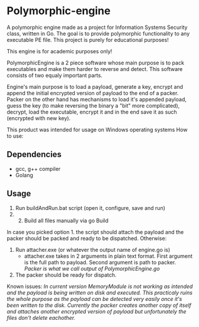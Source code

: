 # Polymorphic-engine
A polymorphic engine made as a project for Information Systems Security class, written in Go. The goal is to provide polymorphic functionality to any executable PE file. This project is purely for educational purposes!

This engine is for academic purposes only!

PolymorphicEngine is a 2 piece software whose main purpose is to pack executables and make them harder to reverse and detect. This software consists of two equaly important parts. 

Engine's main purpose is to load a payload, generate a key, encrypt and append the initial encrypted version of payload to the end of a packer. Packer on the other hand has mechanisms to load it's appended payload, guess the key (to make reversing the binary a "bit" more complicated), decrypt, load the executable, encrypt it and in the end save it as such (encrypted with new key). 

This product was intended for usage on Windows operating systems
How to use:

## Dependencies

* gcc, g++ compiler
* Golang

## Usage

1. Run buildAndRun.bat script (open it, configure, save and run) 
2. 2. Build all files manually via go Build 

In case you picked option 1. the script should attach the payload and the packer should be packed and ready to be dispatched. 
Otherwise:

1. Run attacher.exe (or whatever the output name of engine.go is) 
   * attacher.exe takes in 2 arguments in plain text format. First argument is the full path to payload. Second argument is path to packer.
     *Packer is what we call output of PolymorphicEngine.go*
2. The packer should be ready for dispatch.

Known issues: *In current version MemoryModule is not working as intended and the payload is being written on disk and executed. This practicaly ruins the whole purpose as the payload can be detected very easily once it's been written to the disk. Currently the packer creates another copy of itself and attaches another encrypted version of payload but unfortunately the files don't delete eachother.*